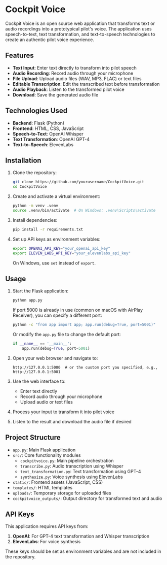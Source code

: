 # Cockpit Voice

Cockpit Voice is an open source web application that transforms text or audio recordings into a prototypical pilot's voice. The application uses speech-to-text, text transformation, and text-to-speech technologies to create an authentic pilot voice experience.

## Features

- **Text Input**: Enter text directly to transform into pilot speech
- **Audio Recording**: Record audio through your microphone
- **File Upload**: Upload audio files (WAV, MP3, FLAC) or text files
- **Editable Transcription**: Edit the transcribed text before transformation
- **Audio Playback**: Listen to the transformed pilot voice
- **Download**: Save the generated audio file

## Technologies Used

- **Backend**: Flask (Python)
- **Frontend**: HTML, CSS, JavaScript
- **Speech-to-Text**: OpenAI Whisper
- **Text Transformation**: OpenAI GPT-4
- **Text-to-Speech**: ElevenLabs

## Installation

1. Clone the repository:
   ```bash
   git clone https://github.com/yourusername/CockpitVoice.git
   cd CockpitVoice
   ```

2. Create and activate a virtual environment:
   ```bash
   python -m venv .venv
   source .venv/bin/activate  # On Windows: .venv\Scripts\activate
   ```

3. Install dependencies:
   ```bash
   pip install -r requirements.txt
   ```

4. Set up API keys as environment variables:
   ```bash
   export OPENAI_API_KEY="your_openai_api_key"
   export ELEVEN_LABS_API_KEY="your_elevenlabs_api_key"
   ```
   On Windows, use `set` instead of `export`.

## Usage

1. Start the Flask application:
   ```bash
   python app.py
   ```

   If port 5000 is already in use (common on macOS with AirPlay Receiver), you can specify a different port:
   ```bash
   python -c "from app import app; app.run(debug=True, port=5001)"
   ```
   
   Or modify the `app.py` file to change the default port:
   ```python
   if __name__ == '__main__':
       app.run(debug=True, port=5001)
   ```

2. Open your web browser and navigate to:
   ```
   http://127.0.0.1:5000  # or the custom port you specified, e.g., http://127.0.0.1:5001
   ```

3. Use the web interface to:
   - Enter text directly
   - Record audio through your microphone
   - Upload audio or text files

4. Process your input to transform it into pilot voice

5. Listen to the result and download the audio file if desired

## Project Structure

- `app.py`: Main Flask application
- `src/`: Core functionality modules
  - `cockpitvoice.py`: Main pipeline orchestration
  - `transcribe.py`: Audio transcription using Whisper
  - `text_transformation.py`: Text transformation using GPT-4
  - `synthesize.py`: Voice synthesis using ElevenLabs
- `static/`: Frontend assets (JavaScript, CSS)
- `templates/`: HTML templates
- `uploads/`: Temporary storage for uploaded files
- `cockpitvoice_outputs/`: Output directory for transformed text and audio

## API Keys

This application requires API keys from:

1. **OpenAI**: For GPT-4 text transformation and Whisper transcription
2. **ElevenLabs**: For voice synthesis

These keys should be set as environment variables and are not included in the repository.